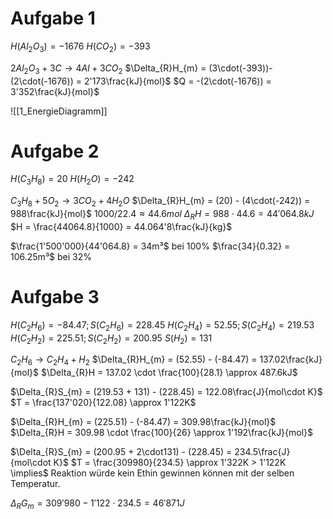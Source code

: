 # Aufgabe 1

$H(Al_{2}O_{3}) = -1676$
$H(CO_2) = -393$

$2Al_{2}O_{3} + 3C \to 4Al + 3CO_{2}$
$\Delta_{R}H_{m} = (3\cdot(-393))-(2\cdot(-1676)) = 2'173\frac{kJ}{mol}$
$Q = -(2\cdot(-1676)) = 3'352\frac{kJ}{mol}$

![[1_EnergieDiagramm]]

# Aufgabe 2
$H(C_{3}H_{8}) = 20$
$H(H_{2}O) = -242$

$C_{3}H_{8} + 5O_{2} \to 3CO_{2} + 4H_{2}O$
$\Delta_{R}H_{m} = (20) - (4\cdot(-242)) = 988\frac{kJ}{mol}$
$1000 / 22.4 \approx 44.6mol$
$\Delta_{R}H = 988\cdot44.6 = 44'064.8kJ$
$H = \frac{44064.8}{1000} = 44.064'8\frac{kJ}{kg}$

$\frac{1'500'000}{44'064.8} = 34m³$ bei 100%
$\frac{34}{0.32} = 106.25m³$ bei 32%

# Aufgabe 3
$H(C_{2}H_{6}) = -84.47;S(C_{2}H_{6}) = 228.45$
$H(C_{2}H_{4}) = 52.55;S(C_{2}H_{4}) = 219.53$
$H(C_{2}H_{2}) = 225.51;S(C_{2}H_{2}) = 200.95$
$S(H_{2}) = 131$

$C_{2}H_{6} \to C_{2}H_{4} + H_{2}$
$\Delta_{R}H_{m} = (52.55) - (-84.47) = 137.02\frac{kJ}{mol}$
$\Delta_{R}H = 137.02 \cdot \frac{100}{28.1} \approx 487.6kJ$

$\Delta_{R}S_{m} = (219.53 + 131) - (228.45) = 122.08\frac{J}{mol\cdot K}$
$T = \frac{137'020}{122.08} \approx 1'122K$

$\Delta_{R}H_{m} = (225.51) - (-84.47) = 309.98\frac{kJ}{mol}$
$\Delta_{R}H = 309.98 \cdot \frac{100}{26} \approx 1'192\frac{kJ}{mol}$

$\Delta_{R}S_{m} = (200.95 + 2\cdot131) - (228.45) = 234.5\frac{J}{mol\cdot K}$
$T = \frac{309980}{234.5} \approx 1'322K > 1'122K \implies$
Reaktion würde kein Ethin gewinnen können mit der selben Temperatur.

$\Delta_{R}G_{m} = 309'980 -1'122\cdot234.5= 46'871J$
